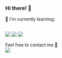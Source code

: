 ### Hi there! 👋

<p>📃 I'm currently learning: </p>
<br>
<img src="https://img.shields.io/badge/python-3670A0?style=for-the-badge&logo=python&logoColor=ffdd54">
<img src="https://img.shields.io/badge/javascript-%23323330.svg?style=for-the-badge&logo=javascript&logoColor=%23F7DF1E">
<img src="https://img.shields.io/badge/java-%23ED8B00.svg?style=for-the-badge&logo=openjdk&logoColor=white">

Feel free to contact me :telescope:
<br>
<a href="https://t.me/ReshNF" target="_blank"><img src="https://img.shields.io/badge/Telegram-%40moepoi-28a8ea"></a>
